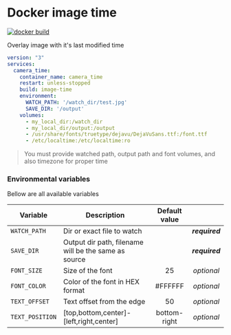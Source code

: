 # Docker image time
[![docker build](https://github.com/pilotak/docker-image-time/actions/workflows/build.yaml/badge.svg)](https://github.com/pilotak/docker-image-time/actions/workflows/build.yaml)

Overlay image with it's last modified time

```yaml
version: "3"
services:
  camera_time:
    container_name: camera_time
    restart: unless-stopped
    build: image-time
    environment:
      WATCH_PATH: '/watch_dir/test.jpg'
      SAVE_DIR: '/output'
    volumes:
      - my_local_dir:/watch_dir
      - my_local_dir/output:/output
      - /usr/share/fonts/truetype/dejavu/DejaVuSans.ttf:/font.ttf
      - /etc/localtime:/etc/localtime:ro
```

> You must provide watched path, output path and font volumes, and also timezone for proper time

### Environmental variables
Bellow are all available variables

| Variable | Description | Default value | |
| --- | --- | :---:| :---: |
| `WATCH_PATH` | Dir or exact file to watch | | ***required*** |
| `SAVE_DIR` | Output dir path, filename will be the same as source | | ***required*** |
| `FONT_SIZE` | Size of the font| 25 | *optional* |
| `FONT_COLOR` | Color of the font in HEX format | #FFFFFF | *optional* |
| `TEXT_OFFSET` | Text offset from the edge | 50 | *optional* |
| `TEXT_POSITION` | [top,bottom,center]-[left,right,center] | bottom-right | *optional* |

